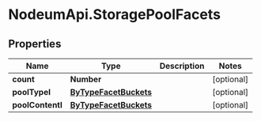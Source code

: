 # NodeumApi.StoragePoolFacets

## Properties

Name | Type | Description | Notes
------------ | ------------- | ------------- | -------------
**count** | **Number** |  | [optional] 
**poolTypeI** | [**ByTypeFacetBuckets**](ByTypeFacetBuckets.md) |  | [optional] 
**poolContentI** | [**ByTypeFacetBuckets**](ByTypeFacetBuckets.md) |  | [optional] 


